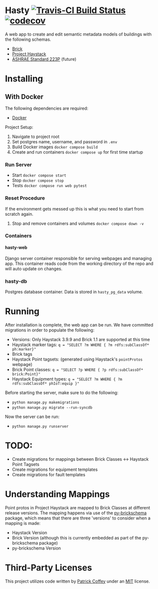 # Hasty [![Travis-CI Build Status](https://travis-ci.org/nrel/hasty.svg?branch=develop)](https://travis-ci.org/github/nrel/hasty) [![codecov](https://codecov.io/gh/NREL/hasty/branch/develop/graph/badge.svg)](https://codecov.io/gh/NREL/hasty)
A web app to create and edit semantic metadata models of buildings with the following schemas. 

- [Brick](https://brickschema.org/)
- [Project Haystack](https://project-haystack.org/)
- [ASHRAE Standard 223P](https://www.ashrae.org/about/news/2018/ashrae-s-bacnet-committee-project-haystack-and-brick-schema-collaborating-to-provide-unified-data-semantic-modeling-solution) (future)

# Installing
## With Docker
The following dependencies are required:
- [Docker](https://docs.docker.com/get-docker/)

Project Setup:
1. Navigate to project root
1. Set postgres name, username, and password in `.env`
1. Build Docker images `docker compose build`
1. Create and run containers `docker compose up` for first time startup

### Run Server
- Start `docker compose start`
- Stop `docker compose stop`
- Tests `docker compose run web pytest`
### Reset Procedure
If the environment gets messed up this is what you need to start from scratch again.
1. Stop and remove containers and volumes `docker compose down -v`
### Containers
#### hasty-web
Django server container responsible for serving webpages and managing app. This container reads code from the working directory of the repo and will auto update on changes.
### hasty-db
Postgres database container. Data is stored in `hasty_pg_data` volume.

<!-- ## Without Docker
We recommend using the following:
- [pyenv](https://github.com/pyenv/pyenv#installation) for managing python versions
- [pyenv-virtualenv](https://github.com/pyenv/pyenv-virtualenv#installation) for managing packages and versions
- [pre-commit](https://pre-commit.com/#install) for managing code styling

1. Install `pyenv` and `pyenv-virtualenv` for your system
1. Install a python version through pyenv: `$ pyenv install 3.8.1`
1. Create a new `hasty` specific environment: `$ pyenv virtualenv 3.8.1 hasty`
1. Activate the environment in the root of the `path/to/Hasty`: `$ pyenv local hasty`
1. Check it is set correctly:
    ```
    $ pyenv version
    hasty (set by /Users/user/path/to/hasty/.python-version)
    ```
1. Install dependencies: `$ pip install -r requirements.txt`
1. Activate pre-commit: `$ pre-commit install`
1. Check that pre-commit is installed: `$ pre-commit --version`
1. Check that tests are able to run: `$ tox` -->

# Running
After installation is complete, the web app can be run.  We have committed migrations in order to populate the following:
- Versions: Only Haystack 3.9.9 and Brick 1.1 are supported at this time
- Haystack marker tags: `q = "SELECT ?m WHERE { ?m rdfs:subClassOf* ph:marker}"`
- Brick tags
- Haystack Point tagsets: (generated using Haystack's `pointProtos` webpage)
- Brick Point classes: `q = "SELECT ?p WHERE { ?p rdfs:subClassOf* brick:Point}"`
- Haystack Equipment types: `q = "SELECT ?m WHERE { ?m rdfs:subClassOf* phIoT:equip }"`

Before starting the server, make sure to do the following:
- `python manage.py makemigrations`
- `python manage.py migrate --run-syncdb`

Now the server can be run:
- `python manage.py runserver`

# TODO:
- Create migrations for mappings between Brick Classes <-> Haystack Point Tagsets
- Create migrations for equipment templates
- Create migrations for fault templates

# Understanding Mappings
Point protos in Project Haystack are mapped to Brick Classes at different release versions.  The mapping happens via use of the [py-brickschema](https://pypi.org/project/brickschema/) package, which means that there are three 'versions' to consider when a mapping is made:
- Haystack Version
- Brick Version (although this is currently embedded as part of the py-brickschema package)
- py-brickschema Version

# Third-Party Licenses
This project utilizes code written by [Patrick Coffey](https://patrickcoffey.bitbucket.io) under an [MIT](https://opensource.org/licenses/MIT) license.
